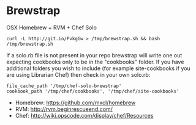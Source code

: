 Brewstrap
=========

OSX Homebrew + RVM + Chef Solo

    curl -L http://git.io/PvkgGw > /tmp/brewstrap.sh && bash /tmp/brewstrap.sh

If a solo.rb file is not present in your repo brewstrap will write one out expecting cookbooks only to be in the "cookbooks" folder. If you have additional folders you wish to include (for example site-cookbooks if you are using Librarian Chef) then check in your own solo.rb:

    file_cache_path '/tmp/chef-solo-brewstrap'
    cookbook_path '/tmp/chef/cookbooks', '/tmp/chef/site-cookbooks'

* Homebrew: https://github.com/mxcl/homebrew
* RVM: http://rvm.beginrescueend.com/
* Chef: http://wiki.opscode.com/display/chef/Resources
